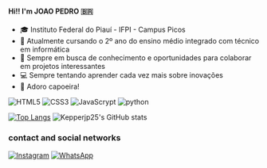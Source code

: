 #### Hi!! I'm JOAO PEDRO 🇧🇷 

* 🎓 Instituto Federal do Piauí - IFPI - Campus Picos  
* 📖 Atualmente cursando o 2º ano do ensino médio integrado com técnico em informática  
* 🧠 Sempre em busca de conhecimento e oportunidades para colaborar em projetos interessantes  
* 💻 Sempre tentando aprender cada vez mais sobre inovações  
* 🥋 Adoro capoeira!

![HTML5](https://img.shields.io/badge/HTML5-E34F26?style=for-the-badge&logo=html5&logoColor=white) ![CSS3](https://img.shields.io/badge/CSS3-1572B6?style=for-the-badge&logo=css3&logoColor=white) ![JavaScrypt](https://img.shields.io/badge/JavaScript-323330?style=for-the-badge&logo=javascript&logoColor=F7DF1E) ![python](https://img.shields.io/badge/Arduino_IDE-00979D?style=for-the-badge&logo=arduino&logoColor=white)   


[![Top Langs](https://github-readme-stats.vercel.app/api/top-langs/?username=Kepperjp25&layout=donut&theme=dark)](https://github.com/Kepperjp25/github-readme-stats) ![Kepperjp25's GitHub stats](https://github-readme-stats.vercel.app/api?username=Kepperjp25&show_icons=true&theme=dark)  

### contact and social networks  
[![Instagram](https://img.shields.io/badge/Instagram-E4405F?style=for-the-badge&logo=instagram&logoColor=white)](https://www.instagram.com/joaopedrozxx_07/) [![WhatsApp](https://img.shields.io/badge/WhatsApp-25D366?style=for-the-badge&logo=whatsapp&logoColor=white)](https://wa.me/+5589994325078)
